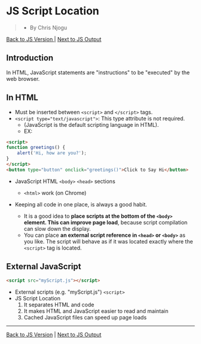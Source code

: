 # JS Script Location
> * By Chris Njogu

 [Back to JS Version ](./version.md) | [Next to JS Output](./output.md)


## Introduction

In HTML, JavaScript statements are "instructions" to be "executed" by the web browser.



## In HTML

* Must be inserted between `<script>` and `</script>` tags.
* `<script type="text/javascript">`: This type attribute is not required.
  * (JavaScript is the default scripting language in HTML).
  * EX:

```html
<script>
function greetings() {
	alert('Hi, how are you?');
}
</script>
<button type="button" onclick="greetings()">Click to Say Hi</button>
```
* JavaScript HTML `<body>` `<head>` sections 
	*  `<html>` work (on Chrome)

* Keeping all code in one place, is always a good habit.
  * It is a good idea to __place scripts at the bottom of the `<body>` element. This can improve page load__, because script compilation can slow down the display.
  * You can place __an external script reference in `<head>` or `<body>`__ as you like. The script will behave as if it was located exactly where the `<script>` tag is located.


## External JavaScript 


````html
<script src="myScript.js"></script>
````
* External scripts (e.g. "myScript.js") `<script>`
* JS Script Location
  1. It separates HTML and code
  2. It makes HTML and JavaScript easier to read and maintain
  3. Cached JavaScript files can speed up page loads

-----
[Back to JS Version](./version.md) | [Next to JS Output](./output.md)
